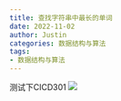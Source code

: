```yaml
---
title: 查找字符串中最长的单词
date: 2022-11-02
author: Justin
categories: 数据结构与算法
tags: 
- 数据结构与算法
---
```

测试下CICD301
![](https://img-blog.csdnimg.cn/img_convert/01bbea74d2985ac2afaf91fc85332bb4.png)

